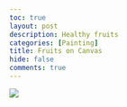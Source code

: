 ```yaml
---
toc: true
layout: post
description: Healthy fruits
categories: [Painting]
title: Fruits on Canvas  
hide: false
comments: true
---
```


![](/images/2022-07-27-fruit-painting/image1.JPG)
